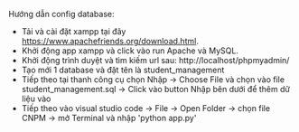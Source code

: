 Hướng dẫn config database:
- Tải và cài đặt xampp tại đây https://www.apachefriends.org/download.html.
- Khởi động app xampp và click vào run Apache và MySQL.
- Khởi động trình duyệt và tìm kiếm url sau: http://localhost/phpmyadmin/
- Tạo mới 1 database và đặt tên là student_management
- Tiếp theo tại thanh công cụ chọn Nhập -> Choose File và chọn vào file student_management.sql -> Click vào button Nhập bên dưới để thêm dữ liệu vào
- Tiếp theo vào visual studio code -> File -> Open Folder -> chọn file CNPM -> mở Terminal và nhập 'python app.py'